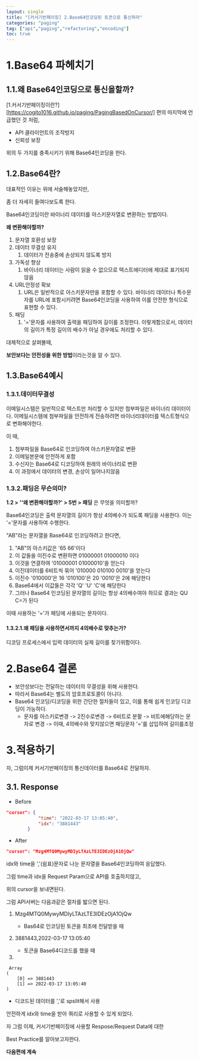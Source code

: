 ```yaml
---
layout: single
title: "[커서기반페이징] 2.Base64인코딩된 토큰으로 통신하라"
categories: "paging"
tag: ["api","paging","refactoring","encoding"]
toc: true
---
```




# 1.Base64 파헤치기

## 1.1.왜 Base64인코딩으로 통신을할까?

[1.커서기반페이징이란?][https://cogito1016.github.io/paging/PagingBasedOnCursor/] 편의 마지막에 언급했던 것 처럼,

- API 클라이언트의 조작방지
- 신뢰성 보장

위의 두 가지를 충족시키기 위해 Base64인코딩을 한다.



## 1.2.Base64란?

대표적인 이유는 위에 서술해놓았지만, 

좀 더 자세히 들여다보도록 한다.



Base64인코딩이란 바이너리 데이터를 아스키문자열로 변환하는 방법이다.

**왜 변환해야할까?**

1. 문자열 호환성 보장
2. 데이터 무결성 유지
   1. 데이터가 전송중에 손상되지 않도록 방지
3. 가독성 향상
   1. 바이너리 데이터는 사람이 읽을 수 없으므로 텍스트에디터에 제대로 표기되지 않음
4. URL안정성 확보
   1. URL은 일반적으로 아스키문자만을 포함할 수 있다.
      바이너리 데이터나 특수문자를 URL에 포함시키려면 Base64인코딩을 사용하여 이를 안전한 형식으로 표현할 수 있다.
5. 패딩
   1. '='문자를 사용하여 출력을 패딩하여 길이를 조정한다.
      이렇게함으로서, 데이터의 길이가 특정 길이의 배수가 아닐 경우에도 처리할 수 있다.



대체적으로 살펴볼때,

**보안보다는 안전성을 위한 방법**이라는것을 알 수 있다.



## 1.3.Base64예시

### 1.3.1.데이터무결성

이메일시스템은 일반적으로 텍스트만 처리할 수 있지만 첨부파일은 바이너리 데이터이다. 이메일시스템에 첨부파일을 안전하게 전송하려면 바이너리데이터를 텍스트형식으로 변화해야한다.



이 때,

1. 첨부파일을 Base64로 인코딩하여 아스키문자열로 변환
2. 이메일본문에 안전하게 포함
3. 수신자는 Base64로 디코딩하여 원래의 바이너리로 변환
4. 이 과정에서 데이터의 변경, 손상이 일어나지않음



### 1.3.2.패딩은 무슨의미?

**1.2 > ''왜 변환해야할까?' > 5번 > 패딩** 은 무엇을 의미할까?

Base64인코딩은 출력 문자열의 길이가 항상 4의배수가 되도록 패딩을 사용한다. 이는 '='문자를 사용하여 수행한다.

"AB"라는 문자열을 Base64로 인코딩하려고 한다면,

1. "AB"의 아스키값은 '65 66'이다
2. 이 값들을 이진수로 변환하면 01000001 01000010 이다
3. 이것을 연결하여 '01000001 01000010'을 얻는다
4. 이진데이터를 6비트씩 묶어 '010000 010100 0010'을 얻는다
5. 이진수 '010000'은 16 '010100'은 20 '0010'은 2에 해당한다
6. Base64에서 이값들은 각각 'Q' 'U' 'C'에 해당한다
7. 그러나 Base64 인코딩된 문자열의 길이는 항상 4의배수여야 하므로 결과는 QU C=가 된다

이때 사용하는 '='가 패딩에 사용되는 문자이다.



#### 1.3.2.1.왜 패딩을 사용하면서까지 4의배수로 맞추는가?

디코딩 프로세스에서 입력 데이터의 실제 길이를 찾기위함이다.

# 2.Base64 결론

- 보안성보다는 전달하는 데이터의 무결성을 위해 사용한다.
- 따라서 Base64는 별도의 암호프로토콜이 아니다.
- Base64 인코딩/디코딩을 위한 간단한 절차들이 있고, 이를 통해 쉽게 인코딩 디코딩이 가능하다.
  - 문자를 아스키로변경 -> 2진수로변경 -> 6비트로 분활 -> 비트에해당하는 문자로 변경 -> 이때, 4의배수와 맞지않으면 패딩문자 '='를 삽입하여 길이를조정

# 3.적용하기

자, 그럼이제 커서기반페이징의 통신데이터를 Base64로 전달하자.



## 3.1. Response

- Before

```json
"cursor": {
            "time": "2022-03-17 13:05:40",
            "idx": "3881443"
        }
```

- After

```json
"cursor": "Mzg4MTQ0MywyMDIyLTAzLTE3IDEzOjA1OjQw"
```



idx와 time을 ','(쉼표)문자로 나눈 문자열을 Base64인코딩하여 응답했다.

그럼 time과 idx을 Request Param으로 API를 호출하지않고,

위의 cursor을 보내면된다.



그럼 API서버는 다음과같은 절차를 밟으면 된다.

1. Mzg4MTQ0MywyMDIyLTAzLTE3IDEzOjA1OjQw
   - Bas64로 인코딩된 토큰을 최초에 전달받을 때

2. 3881443,2022-03-17 13:05:40
   - 토큰을 Base64디코드를 했을 때
3. 

```
 Array
(
    [0] => 3881443
    [1] => 2022-03-17 13:05:40
)
```

- 디코드된 데이터를 ','로 spslit해서 사용	



안전하게 idx와 time을 받아 쿼리로 사용할 수 있게 되었다.



자 그럼 이제, 커서기반페이징에 사용할 Respose/Request Data에 대한 

Best Practice를 알아보고자한다.



**다음편에 계속**
